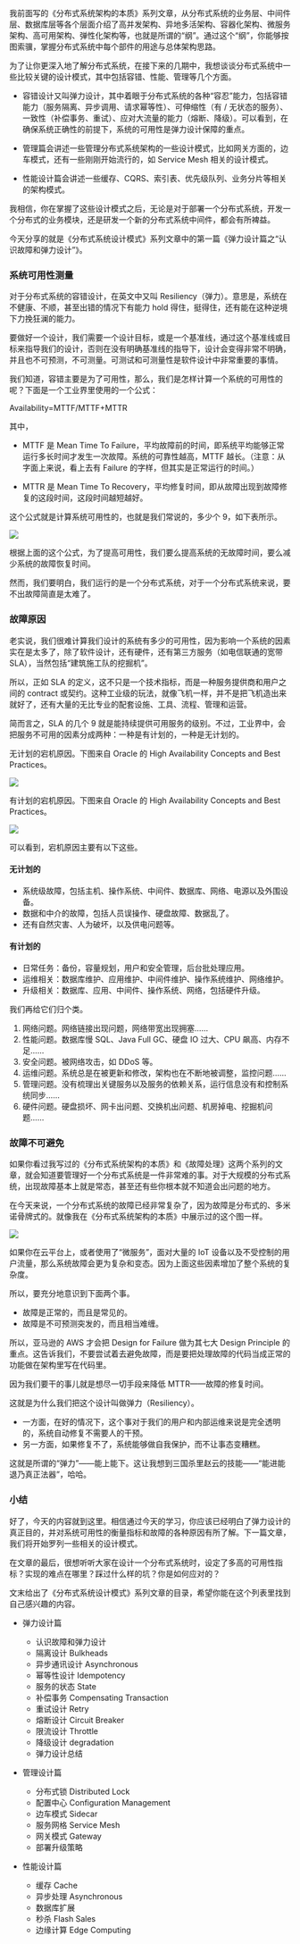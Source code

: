 我前面写的《分布式系统架构的本质》系列文章，从分布式系统的业务层、中间件层、数据库层等各个层面介绍了高并发架构、异地多活架构、容器化架构、微服务架构、高可用架构、弹性化架构等，也就是所谓的“纲”。通过这个“纲”，你能够按图索骥，掌握分布式系统中每个部件的用途与总体架构思路。

为了让你更深入地了解分布式系统，在接下来的几期中，我想谈谈分布式系统中一些比较关键的设计模式，其中包括容错、性能、管理等几个方面。

- 容错设计又叫弹力设计，其中着眼于分布式系统的各种“容忍”能力，包括容错能力（服务隔离、异步调用、请求幂等性）、可伸缩性（有 / 无状态的服务）、一致性（补偿事务、重试）、应对大流量的能力（熔断、降级）。可以看到，在确保系统正确性的前提下，系统的可用性是弹力设计保障的重点。

- 管理篇会讲述一些管理分布式系统架构的一些设计模式，比如网关方面的，边车模式，还有一些刚刚开始流行的，如 Service Mesh 相关的设计模式。

- 性能设计篇会讲述一些缓存、CQRS、索引表、优先级队列、业务分片等相关的架构模式。

我相信，你在掌握了这些设计模式之后，无论是对于部署一个分布式系统，开发一个分布式的业务模块，还是研发一个新的分布式系统中间件，都会有所裨益。

今天分享的就是《分布式系统设计模式》系列文章中的第一篇《弹力设计篇之“认识故障和弹力设计”》。

### 系统可用性测量

对于分布式系统的容错设计，在英文中又叫 Resiliency（弹力）。意思是，系统在不健康、不顺，甚至出错的情况下有能力 hold 得住，挺得住，还有能在这种逆境下力挽狂澜的能力。

要做好一个设计，我们需要一个设计目标，或是一个基准线，通过这个基准线或目标来指导我们的设计，否则在没有明确基准线的指导下，设计会变得非常不明确，并且也不可预测，不可测量。可测试和可测量性是软件设计中非常重要的事情。

我们知道，容错主要是为了可用性，那么，我们是怎样计算一个系统的可用性的呢？下面是一个工业界里使用的一个公式：

Availability=MTTF/MTTF+MTTR

其中，

- MTTF 是 Mean Time To Failure，平均故障前的时间，即系统平均能够正常运行多长时间才发生一次故障。系统的可靠性越高，MTTF 越长。（注意：从字面上来说，看上去有 Failure 的字样，但其实是正常运行的时间。）

- MTTR 是 Mean Time To Recovery，平均修复时间，即从故障出现到故障修复的这段时间，这段时间越短越好。

这个公式就是计算系统可用性的，也就是我们常说的，多少个 9，如下表所示。

![](https://static001.geekbang.org/resource/image/6c/11/6ca2f7ba3537b341c9f6701fc7e25711.png?wh=1728x1180)

根据上面的这个公式，为了提高可用性，我们要么提高系统的无故障时间，要么减少系统的故障恢复时间。

然而，我们要明白，我们运行的是一个分布式系统，对于一个分布式系统来说，要不出故障简直是太难了。

### 故障原因

老实说，我们很难计算我们设计的系统有多少的可用性，因为影响一个系统的因素实在是太多了，除了软件设计，还有硬件，还有第三方服务（如电信联通的宽带 SLA），当然包括“建筑施工队的挖掘机”。

所以，正如 SLA 的定义，这不只是一个技术指标，而是一种服务提供商和用户之间的 contract 或契约。这种工业级的玩法，就像飞机一样，并不是把飞机造出来就好了，还有大量的无比专业的配套设施、工具、流程、管理和运营。

简而言之，SLA 的几个 9 就是能持续提供可用服务的级别。不过，工业界中，会把服务不可用的因素分成两种：一种是有计划的，一种是无计划的。

无计划的宕机原因。下图来自 Oracle 的 High Availability Concepts and Best Practices。

![](https://static001.geekbang.org/resource/image/a8/0b/a879f083b84e956e3b3ab549fac18a0b.jpg?wh=3500*2136)

有计划的宕机原因。下图来自 Oracle 的 High Availability Concepts and Best Practices。

![](https://static001.geekbang.org/resource/image/3b/ad/3b17a354d64de88e8a51c381b64401ad.jpg?wh=3459*1511)

可以看到，宕机原因主要有以下这些。

#### 无计划的

- 系统级故障，包括主机、操作系统、中间件、数据库、网络、电源以及外围设备。
- 数据和中介的故障，包括人员误操作、硬盘故障、数据乱了。
- 还有自然灾害、人为破坏，以及供电问题等。

#### 有计划的

- 日常任务：备份，容量规划，用户和安全管理，后台批处理应用。
- 运维相关：数据库维护、应用维护、中间件维护、操作系统维护、网络维护。
- 升级相关：数据库、应用、中间件、操作系统、网络，包括硬件升级。

我们再给它们归个类。

1. 网络问题。网络链接出现问题，网络带宽出现拥塞……
2. 性能问题。数据库慢 SQL、Java Full GC、硬盘 IO 过大、CPU 飙高、内存不足……
3. 安全问题。被网络攻击，如 DDoS 等。
4. 运维问题。系统总是在被更新和修改，架构也在不断地被调整，监控问题……
5. 管理问题。没有梳理出关键服务以及服务的依赖关系，运行信息没有和控制系统同步……
6. 硬件问题。硬盘损坏、网卡出问题、交换机出问题、机房掉电、挖掘机问题……

### 故障不可避免

如果你看过我写过的《分布式系统架构的本质》和《故障处理》这两个系列的文章，就会知道要管理好一个分布式系统是一件非常难的事。对于大规模的分布式系统，出现故障基本上就是常态，甚至还有些你根本就不知道会出问题的地方。

在今天来说，一个分布式系统的故障已经非常复杂了，因为故障是分布式的、多米诺骨牌式的。就像我在《分布式系统架构的本质》中展示过的这个图一样。

![](https://static001.geekbang.org/resource/image/bd/3e/bd48fbd74405e8380defdf708b6b3e3e.png?wh=865*381)

如果你在云平台上，或者使用了“微服务”，面对大量的 IoT 设备以及不受控制的用户流量，那么系统故障会更为复杂和变态。因为上面这些因素增加了整个系统的复杂度。

所以，要充分地意识到下面两个事。

- 故障是正常的，而且是常见的。
- 故障是不可预测突发的，而且相当难缠。

所以，亚马逊的 AWS 才会把 Design for Failure 做为其七大 Design Principle 的重点。这告诉我们，不要尝试着去避免故障，而是要把处理故障的代码当成正常的功能做在架构里写在代码里。

因为我们要干的事儿就是想尽一切手段来降低 MTTR——故障的修复时间。

这就是为什么我们把这个设计叫做弹力（Resiliency）。

- 一方面，在好的情况下，这个事对于我们的用户和内部运维来说是完全透明的，系统自动修复不需要人的干预。
- 另一方面，如果修复不了，系统能够做自我保护，而不让事态变糟糕。

这就是所谓的“弹力”——能上能下。这让我想到三国杀里赵云的技能——“能进能退乃真正法器”，哈哈。

### 小结

好了，今天的内容就到这里。相信通过今天的学习，你应该已经明白了弹力设计的真正目的，并对系统可用性的衡量指标和故障的各种原因有所了解。下一篇文章，我们将开始罗列一些相关的设计模式。

在文章的最后，很想听听大家在设计一个分布式系统时，设定了多高的可用性指标？实现的难点在哪里？踩过什么样的坑？你是如何应对的？

文末给出了《分布式系统设计模式》系列文章的目录，希望你能在这个列表里找到自己感兴趣的内容。

- 弹力设计篇

  - 认识故障和弹力设计
  - 隔离设计 Bulkheads
  - 异步通讯设计 Asynchronous
  - 幂等性设计 Idempotency
  - 服务的状态 State
  - 补偿事务 Compensating Transaction
  - 重试设计 Retry
  - 熔断设计 Circuit Breaker
  - 限流设计 Throttle
  - 降级设计 degradation
  - 弹力设计总结

- 管理设计篇

  - 分布式锁 Distributed Lock
  - 配置中心 Configuration Management
  - 边车模式 Sidecar
  - 服务网格 Service Mesh
  - 网关模式 Gateway
  - 部署升级策略

- 性能设计篇
  - 缓存 Cache
  - 异步处理 Asynchronous
  - 数据库扩展
  - 秒杀 Flash Sales
  - 边缘计算 Edge Computing
